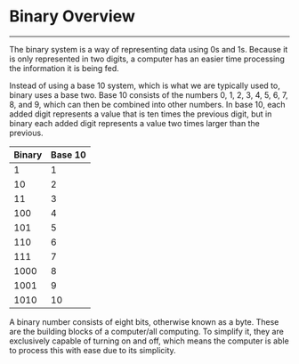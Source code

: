 # Binary Overview  
---
The binary system is a way of representing data using 0s and 1s. Because it is only represented in two digits, a computer has an easier time processing the information it is being fed. 

Instead of using a base 10 system, which is what we are typically used to, binary uses a base two. Base 10 consists of the numbers 0, 1, 2, 3, 4, 5, 6, 7, 8, and 9, which can then be combined into other numbers. In base 10, each added digit represents a value that is ten times the previous digit, but in binary each added digit represents a value two times larger than the previous. 

| Binary | Base 10 |
| ------ | --------|
| 1 | 1 | 
|10 | 2 | 
| 11 | 3 | 
| 100 | 4 |
|101|5|
|110|6|
|111|7|
|1000|8|
|1001|9|
|1010|10|



A binary number consists of eight bits, otherwise known as a byte. These are the building blocks of a computer/all computing. To simplify it, they are exclusively capable of turning on and off, which means the computer is able to process this with ease due to its simplicity. 
 
